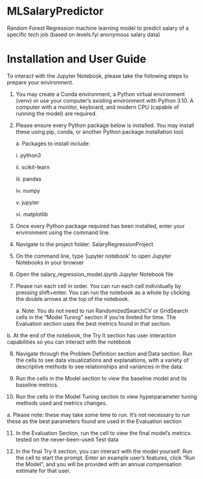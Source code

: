# MLSalaryPredictor
Random Forest Regression machine learning model to predict salary of a specific tech job (based on levels.fyi anonymous salary data)

# Installation and User Guide

To interact with the Jupyter Notebook, please take the following steps to prepare your environment.

1. You may create a Conda environment, a Python virtual environment (venv) or use your
computer’s existing environment with Python 3.10. A computer with a monitor,
keyboard, and modern CPU (capable of running the model) are required.

2. Please ensure every Python package below is installed. You may install these using pip,
conda, or another Python package installation tool.

    a. Packages to install include:
    
      i. python3
      
      ii. scikit-learn
      
      iii. pandas
      
      iv. numpy
      
      v. jupyter
      
      vi. matplotlib
      
    
3. Once every Python package required has been installed, enter your environment using the
command line.

4. Navigate to the project folder: SalaryRegressionProject

5. On the command line, type ‘jupyter notebook’ to open Jupyter Notebooks in your
browser

6. Open the salary_regression_model.ipynb Jupyter Notebook file

7. Please run each cell in order. You can run each cell individually by pressing shift+enter.
You can run the notebook as a whole by clicking the double arrows at the top of the
notebook.

    a. Note: You do not need to run RandomizedSearchCV or GridSearch cells in the
“Model Tuning” section if you’re limited for time. The Evaluation section uses
the best metrics found in that section.

  b. At the end of the notebook, the Try It section has user interaction capabilities so
you can interact with the notebook

8. Navigate through the Problem Definition section and Data section. Run the cells to see
data visualizations and explanations, with a variety of descriptive methods to see
relationships and variances in the data.

9. Run the cells in the Model section to view the baseline model and its baseline metrics.

10. Run the cells in the Model Tuning section to view hyperparameter tuning methods used
and metrics changes.

  a. Please note: these may take some time to run. It’s not necessary to run these as the
best parameters found are used in the Evaluation section

11. In the Evaluation Section, run the cell to view the final model’s metrics tested on the
never-been-used Test data

12. In the final Try It section, you can interact with the model yourself. Run the cell to start
the prompt. Enter an example user’s features, click “Run the Model”, and you will be
provided with an annual compensation estimate for that user.
